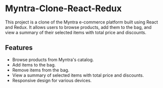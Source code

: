 # Myntra-Clone-React-Redux
This project is a clone of the Myntra e-commerce platform built using React and Redux. It allows users to browse products, add them to the bag, and view a summary of their selected items with total price and discounts.
<h2>Features</h2>
<ul>
<li>Browse products from Myntra's catalog.</li>
<li>Add items to the bag.</li>
<li>Remove items from the bag.</li>
<li>View a summary of selected items with total price and discounts.</li>
<li>Responsive design for various devices.</li>
</ul>
